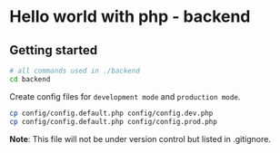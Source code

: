 # Hello world with php - backend

## Getting started

```bash
# all commands used in ./backend
cd backend
```

Create config files for `development mode` and `production mode`.

```bash
cp config/config.default.php config/config.dev.php
cp config/config.default.php config/config.prod.php
```

**Note**: This file will not be under version control but listed in .gitignore.
